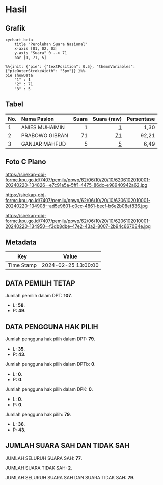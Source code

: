 # Hasil

## Grafik

```mermaid
xychart-beta
    title "Perolehan Suara Nasional"
    x-axis [01, 02, 03]
    y-axis "Suara" 0 --> 71
    bar [1, 71, 5]
```

```mermaid
%%{init: {"pie": {"textPosition": 0.5}, "themeVariables": {"pieOuterStrokeWidth": "5px"}} }%%
pie showData
    "1" : 1
    "2" : 71
    "3" : 5
```

## Tabel

| No. | Nama Paslon    | Suara | Suara (raw) | Persentase |
|:--- |:-------------- | -----:| -----------:| ----------:|
| 1   | ANIES MUHAIMIN | 1     | [1][p-1]    | 1,30       |
| 2   | PRABOWO GIBRAN | 71    | [71][p-2]   | 92,21      |
| 3   | GANJAR MAHFUD  | 5     | [5][p-3]    | 6,49       |


[p-1]: https://github.com/gigit-pemilu/pemilu-2024/blob/main/pilpres/hitung-suara/sub/62-kalimantan-tengah/sub/06-katingan/sub/10-katingan-kuala/sub/2010-singam-raya/sub/001-tps/sub/paslon-1.txt
[p-2]: https://github.com/gigit-pemilu/pemilu-2024/blob/main/pilpres/hitung-suara/sub/62-kalimantan-tengah/sub/06-katingan/sub/10-katingan-kuala/sub/2010-singam-raya/sub/001-tps/sub/paslon-2.txt
[p-3]: https://github.com/gigit-pemilu/pemilu-2024/blob/main/pilpres/hitung-suara/sub/62-kalimantan-tengah/sub/06-katingan/sub/10-katingan-kuala/sub/2010-singam-raya/sub/001-tps/sub/paslon-3.txt

## Foto C Plano

https://sirekap-obj-formc.kpu.go.id/7407/pemilu/ppwp/62/06/10/20/10/6206102010001-20240220-134826--e7c91a5a-5ff1-4475-86dc-e98940942a62.jpg

https://sirekap-obj-formc.kpu.go.id/7407/pemilu/ppwp/62/06/10/20/10/6206102010001-20240220-134908--ad5e9601-c0cc-4861-becf-b6e2b08ef836.jpg

https://sirekap-obj-formc.kpu.go.id/7407/pemilu/ppwp/62/06/10/20/10/6206102010001-20240220-134950--f3db8dbe-47e2-43a2-8007-2b94c667084e.jpg


## Metadata

| Key        | Value               |
| ---------- | ------------------- |
| Time Stamp | 2024-02-25 13:00:00 |


## DATA PEMILIH TETAP

Jumlah pemilih dalam DPT: **107**.
 * L: **58**.
 * P: **49**.

## DATA PENGGUNA HAK PILIH

Jumlah pengguna hak pilih dalam DPT: **79**.
 * L: **35**.
 * P: **43**.

Jumlah pengguna hak pilih dalam DPTb: **0**.
 * L: **0**.
 * P: **0**.

Jumlah pengguna hak pilih dalam DPK: **0**.
 * L: **0**.
 * P: **0**.

Jumlah pengguna hak pilih: **79**.
 * L: **36**.
 * P: **43**.

## JUMLAH SUARA SAH DAN TIDAK SAH

JUMLAH SELURUH SUARA SAH: **77**.

JUMLAH SUARA TIDAK SAH: **2**.

JUMLAH SELURUH SUARA SAH DAN SUARA TIDAK SAH: **79**.


